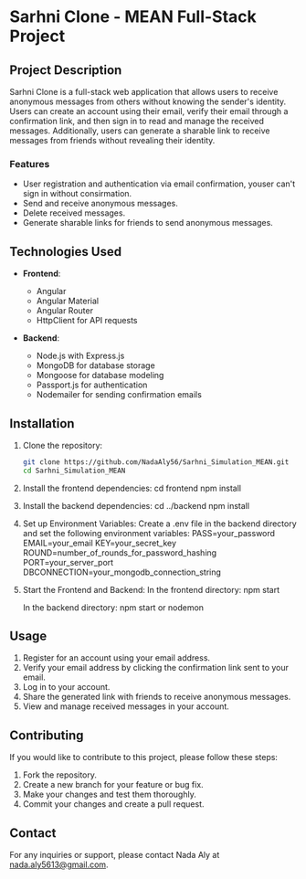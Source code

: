 # Sarhni Clone - MEAN Full-Stack Project

## Project Description

Sarhni Clone is a full-stack web application that allows users to receive anonymous messages from others without knowing the sender's identity. Users can create an account using their email, verify their email through a confirmation link, and then sign in to read and manage the received messages. Additionally, users can generate a sharable link to receive messages from friends without revealing their identity.

### Features

- User registration and authentication via email confirmation, youser can't sign in without consirmation.
- Send and receive anonymous messages.
- Delete received messages.
- Generate sharable links for friends to send anonymous messages.

## Technologies Used

- **Frontend**:
  - Angular
  - Angular Material
  - Angular Router
  - HttpClient for API requests

- **Backend**:
  - Node.js with Express.js
  - MongoDB for database storage
  - Mongoose for database modeling
  - Passport.js for authentication
  - Nodemailer for sending confirmation emails

## Installation

1. Clone the repository:
   ```bash
   git clone https://github.com/NadaAly56/Sarhni_Simulation_MEAN.git
   cd Sarhni_Simulation_MEAN

2. Install the frontend dependencies:
   cd frontend
   npm install

3. Install the backend dependencies:
   cd ../backend
   npm install

4. Set up Environment Variables:
      Create a .env file in the backend directory and set the following environment variables:
      PASS=your_password
      EMAIL=your_email
      KEY=your_secret_key
      ROUND=number_of_rounds_for_password_hashing
      PORT=your_server_port
      DBCONNECTION=your_mongodb_connection_string

5. Start the Frontend and Backend:
      In the frontend directory:
      npm start

      In the backend directory:
      npm start
      or nodemon

## Usage

1. Register for an account using your email address.
2. Verify your email address by clicking the confirmation link sent to your email.
3. Log in to your account.
4. Share the generated link with friends to receive anonymous messages.
5. View and manage received messages in your account.

## Contributing
   If you would like to contribute to this project, please follow these steps:

1. Fork the repository.
2. Create a new branch for your feature or bug fix.
3. Make your changes and test them thoroughly.
4. Commit your changes and create a pull request.

## Contact
   For any inquiries or support, please contact Nada Aly at nada.aly5613@gmail.com.